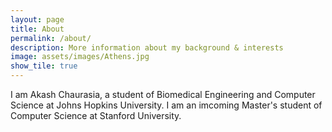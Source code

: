 ```yaml
---
layout: page
title: About
permalink: /about/
description: More information about my background & interests
image: assets/images/Athens.jpg
show_tile: true
---
```


I am Akash Chaurasia, a student of Biomedical Engineering and Computer Science at Johns Hopkins University. I am an imcoming Master's student of Computer Science at Stanford University.

